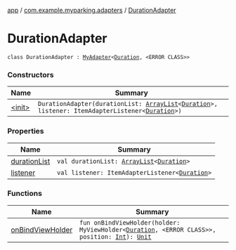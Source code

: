 [app](../../index.md) / [com.example.myparking.adapters](../index.md) / [DurationAdapter](./index.md)

# DurationAdapter

`class DurationAdapter : `[`MyAdapter`](../-my-adapter/index.md)`<`[`Duration`](../../com.example.myparking.models/-duration/index.md)`, <ERROR CLASS>>`

### Constructors

| Name | Summary |
|---|---|
| [&lt;init&gt;](-init-.md) | `DurationAdapter(durationList: `[`ArrayList`](https://kotlinlang.org/api/latest/jvm/stdlib/kotlin.collections/-array-list/index.html)`<`[`Duration`](../../com.example.myparking.models/-duration/index.md)`>, listener: ItemAdapterListener<`[`Duration`](../../com.example.myparking.models/-duration/index.md)`>)` |

### Properties

| Name | Summary |
|---|---|
| [durationList](duration-list.md) | `val durationList: `[`ArrayList`](https://kotlinlang.org/api/latest/jvm/stdlib/kotlin.collections/-array-list/index.html)`<`[`Duration`](../../com.example.myparking.models/-duration/index.md)`>` |
| [listener](listener.md) | `val listener: ItemAdapterListener<`[`Duration`](../../com.example.myparking.models/-duration/index.md)`>` |

### Functions

| Name | Summary |
|---|---|
| [onBindViewHolder](on-bind-view-holder.md) | `fun onBindViewHolder(holder: MyViewHolder<`[`Duration`](../../com.example.myparking.models/-duration/index.md)`, <ERROR CLASS>>, position: `[`Int`](https://kotlinlang.org/api/latest/jvm/stdlib/kotlin/-int/index.html)`): `[`Unit`](https://kotlinlang.org/api/latest/jvm/stdlib/kotlin/-unit/index.html) |
